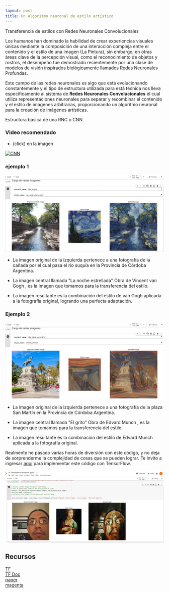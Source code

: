 ```yaml
---
layout: post
title: Un algoritmo neuronal de estilo artístico
---
```

Transferencia de estilos con Redes Neuronales Convolucionales

Los humanos han dominado la habilidad de crear experiencias visuales únicas mediante la composición de una interacción compleja entre el contenido y el estilo de una imagen (La Pintura), sin embargo, en otras áreas clave de la percepción visual, como el reconocimiento de objetos y rostros, el desempeño fue demostrado recientemente por una clase de modelos de visión inspirados biológicamente llamados Redes Neuronales Profundas. 

Este campo de las redes neuronales es algo que está evolucionando constantemente y el tipo de estructura utilizada para está técnica nos lleva especificamente al sistema de **Redes Neuronales Convolucionales** el cual utiliza representaciones neuronales para separar y recombinar el contenido y el estilo de imágenes arbitrarias, proporcionando un algoritmo neuronal para la creación de imágenes artísticas.

Estructura básica de una RNC o CNN

### Video recomendado 
* (click) en la imagen 

[![CNN](https://ia-latam.com/wp-content/uploads/2019/02/n8-1.jpg)](https://www.youtube.com/watch?v=HyZFfBU0ADg&list=PL9E7H1rzXKFKV9XIXBxwlgubk_2EZMrcB&ab_channel=codificandobits)


### ejemplo 1

![](https://raw.githubusercontent.com/Azhura/Cursos/master/imagenes/DL/suquia_01.png)

* La imagen original de la izquierda pertenece a una fotografía de la cañada por el cual pasa el río suquía en la Provincia de Córdoba Argentina.     

* La imagen central llamada "La noche estrellada" Obra de Vincent van Gogh , es la imagen que tomamos para la transferencia del estilo.

* La imagen resultante es la combinación del estilo de van Gogh aplicada a la fotografía original, logrando una perfecta adaptación.

### Ejemplo 2

![](https://raw.githubusercontent.com/Azhura/Cursos/master/imagenes/DL/cba_Plza01.png)

* La imagen original de la izquierda pertenece a una fotografía de la plaza San Martín en la Provincia de Córdoba Argentina.     

* La imagen central llamada "El grito" Obra de Edvard Munch , es la imagen que tomamos para la transferencia del estilo.

* La imagen resultante es la combinación del estilo de Edvard Munch aplicada a la fotografía original.

Realmente he pasado varias horas de diversión con este código, y no deja de sorprenderme la complejidad de cosas que se pueden lograr. Te invito a ingresar [aquí](https://www.tensorflow.org/hub/tutorials/tf2_arbitrary_image_stylization) para implementar este código con TensorFlow.

![](https://raw.githubusercontent.com/Azhura/Cursos/master/imagenes/DL/calito_cnn.jpg)

## Recursos

[TF](https://www.tensorflow.org/)   
[TF Doc](https://tensorflowdoc.readthedocs.io/es/latest/6tet.html)  
[paper](https://arxiv.org/abs/1705.06830)   
[magenta](https://github.com/magenta/magenta/tree/master/magenta/models/arbitrary_image_stylization)   
